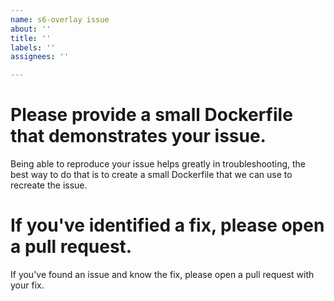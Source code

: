 ```yaml
---
name: s6-overlay issue
about: ''
title: ''
labels: ''
assignees: ''

---
```


# Please provide a small Dockerfile that demonstrates your issue.

Being able to reproduce your issue helps greatly in troubleshooting, the
best way to do that is to create a small Dockerfile that we can
use to recreate the issue.

# If you've identified a fix, please open a pull request.

If you've found an issue and know the fix, please open a pull request with your fix.
